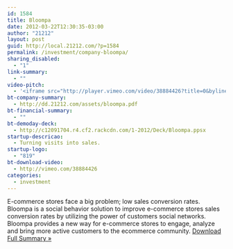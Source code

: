 ```yaml
---
id: 1584
title: Bloompa
date: 2012-03-22T12:30:35-03:00
author: "21212"
layout: post
guid: http://local.21212.com/?p=1584
permalink: /investment/company-bloompa/
sharing_disabled:
  - "1"
link-summary:
  - ""
video-pitch:
  - '<iframe src="http://player.vimeo.com/video/38884426?title=0&byline=0&portrait=0" width="620" height="349" frameborder="0" webkitAllowFullScreen mozallowfullscreen allowFullScreen></iframe>'
bt-company-summary:
  - http://dd.21212.com/assets/bloompa.pdf
bt-financial-summary:
  - ""
bt-demoday-deck:
  - http://c12091704.r4.cf2.rackcdn.com/1-2012/Deck/Bloompa.ppsx
startup-descricao:
  - Turning visits into sales.
startup-logo:
  - "819"
bt-download-video:
  - http://vimeo.com/38884426
categories:
  - investment
---
```

E-commerce stores face a big problem; low sales conversion rates. Bloompa is a social behavior solution to improve e-commerce stores sales conversion rates by utilizing the power of customers social networks. Bloompa provides a new way for e-commerce stores to engage, analyze and bring more active customers to the ecommerce community. <a href="http://dd.21212.com/assets/bloompa.pdf" target="_blank">Download Full Summary »</a>
